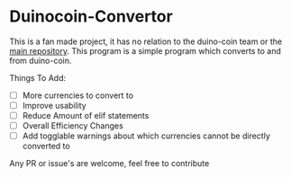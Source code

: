 # Duinocoin-Convertor

This is a fan made project, it has no relation to the duino-coin team or the [main repository](https://github.com/revoxhere/duino-coin). This program is a simple program which converts to and from duino-coin.

Things To Add:
* [ ] More currencies to convert to
* [ ] Improve usability
* [ ] Reduce Amount of elif statements
* [ ] Overall Efficiency Changes
* [ ] Add togglable warnings about which currencies cannot be directly converted to

Any PR or issue's are welcome, feel free to contribute
